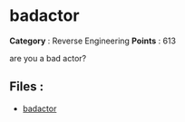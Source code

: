 # badactor

**Category** : Reverse Engineering
**Points** : 613

are you a bad actor?

## Files : 
 - [badactor](./badactor)


